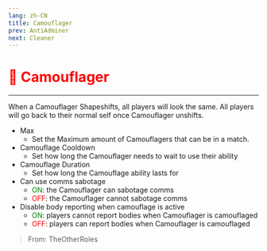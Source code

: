 ```yaml
---
lang: zh-CN
title: Camouflager
prev: AntiAdminer
next: Cleaner
---
```


# <font color="red">🦎 <b>Camouflager</b></font> <Badge text="Support" type="tip" vertical="middle"/>

***

When a Camouflager Shapeshifts, all players will look the same. All players will go back to their normal self once Camouflager unshifts.

- Max
  - Set the Maximum amount of Camouflagers that can be in a match.
- Camouflage Cooldown
  - Set how long the Camouflager needs to wait to use their ability
- Camouflage Duration
  - Set how long the Camouflage ability lasts for
- Can use comms sabotage
  - <font color=green>ON</font>: the Camouflager can sabotage comms
  - <font color=red>OFF</font>: the Camouflager cannot sabotage comms
- Disable body reporting when camouflage is active
  - <font color=green>ON</font>: players cannot report bodies when Camouflager is camouflaged
  - <font color=red>OFF</font>: players can report bodies when Camouflager is camouflaged

> From: TheOtherRoles
